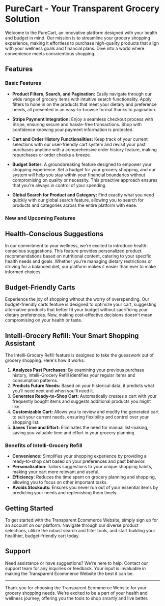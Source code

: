 
# PureCart - Your Transparent Grocery Solution

Welcome to the PureCart, an innovative platform designed with your health and budget in mind. Our mission is to streamline your grocery shopping experience, making it effortless to purchase high-quality products that align with your wellness goals and financial plans. Dive into a world where convenience meets conscientious shopping.

## Features

### Basic Features

- **Product Filters, Search, and Pagination:** Easily navigate through our wide range of grocery items with intuitive search functionality. Apply filters to hone in on the products that meet your dietary and preference needs, all presented in an easy-to-browse format thanks to pagination.

- **Stripe Payment Integration:** Enjoy a seamless checkout process with Stripe, ensuring secure and hassle-free transactions. Shop with confidence knowing your payment information is protected.

- **Cart and Order History Functionalities:** Keep track of your current selections with our user-friendly cart system and revisit your past purchases anytime with a comprehensive order history feature, making repurchases or order checks a breeze.

  
- **Budget Setter:** A groundbreaking feature designed to empower your shopping experience. Set a budget for your grocery shopping, and our system will help you stay within your financial boundaries without compromising on quality or necessity. This proactive approach ensures that you're always in control of your spending.
  
- **Global Search for Product and Category:** Find exactly what you need quickly with our global search feature, allowing you to search for products and categories across the entire platform with ease.

### New and Upcoming Features



## Health-Conscious Suggestions

In our commitment to your wellness, we're excited to introduce health-conscious suggestions. This feature provides personalized product recommendations based on nutritional content, catering to your specific health needs and goals. Whether you're managing dietary restrictions or striving for a balanced diet, our platform makes it easier than ever to make informed choices.

## Budget-Friendly Carts

Experience the joy of shopping without the worry of overspending. Our budget-friendly carts feature is designed to optimize your cart, suggesting alternative products that better fit your budget without sacrificing your dietary preferences. Now, making cost-effective decisions doesn't mean compromising on your health or taste.


## Intelli-Grocery Refill: Your Smart Shopping Assistant

The Intelli-Grocery Refill feature is designed to take the guesswork out of grocery shopping. Here's how it works:

1. **Analyzes Past Purchases:** By examining your previous purchase history, Intelli-Grocery Refill identifies your regular items and consumption patterns.
2. **Predicts Future Needs:** Based on your historical data, it predicts what you'll need next and when you'll need it.
3. **Generates Ready-to-Shop Cart:** Automatically creates a cart with your frequently bought items and suggests additional products you might like.
4. **Customizable Cart:** Allows you to review and modify the generated cart to suit your current needs, ensuring flexibility and control over your shopping list.
5. **Saves Time and Effort:** Eliminates the need for manual list-making, saving you valuable time and effort in your grocery planning.

### Benefits of Intelli-Grocery Refill

- **Convenience:** Simplifies your shopping experience by providing a ready-to-shop cart based on your preferences and past behavior.
- **Personalization:** Tailors suggestions to your unique shopping habits, making your cart more relevant and useful.
- **Efficiency:** Reduces the time spent on grocery planning and shopping, allowing you to focus on other important tasks.
- **Avoids Stockouts:** Ensures you never run out of your essential items by predicting your needs and replenishing them timely.




## Getting Started

To get started with the Transparent Ecommerce Website, simply sign up for an account on our platform. Navigate through our diverse product selections, utilize the robust search and filter tools, and start building your healthier, budget-friendly cart today.

## Support

Need assistance or have suggestions? We're here to help. Contact our support team for any inquiries or feedback. Your input is invaluable in making the Transparent Ecommerce Website the best it can be.

---

Thank you for choosing the Transparent Ecommerce Website for your grocery shopping needs. We're excited to be a part of your health and wellness journey, offering you the tools to shop smartly and live better.
